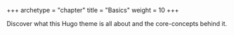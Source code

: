+++
archetype = "chapter"
title = "Basics"
weight = 10
+++

Discover what this Hugo theme is all about and the core-concepts behind it.
